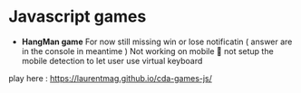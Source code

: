 # Javascript games

- **HangMan game**
For now still missing win or lose notificatin ( answer are in the console in meantime )
Not working on mobile 🙈 not setup the mobile detection to let user use virtual keyboard

play here : 
https://laurentmag.github.io/cda-games-js/
